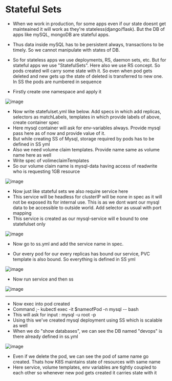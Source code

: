 # Stateful Sets

- When we work in production, for some apps even if our state doesnt get mainteained it will work as they're stateless(django/flask). But the DB of apps like mySQL, mongoDB are stateful apps.
- Thus data inside mySQL has to be persistent always, transactions to be timely. So we cannot manipulate with states of DB.
- So for stateless apps we use deployments, RS, daemon sets, etc. But for stateful apps we use "StatefulSets". Here also we use RS concept. So pods created will carry some state with it. So even when pod gets deleted and new gets up the state of deleted is transferred to new one. In SS the pods are numbered in sequence


- Firstly create one namespace and apply it

![image](https://github.com/user-attachments/assets/e13d03de-1dba-4b53-bdc6-6f00fa4ea6b6)

- Now write statefulset.yml like below. Add specs in which add replicas, selectors as matchLabels, templates in which provide labels of above, create container spec
- Here mysql container will ask for env-variables always. Provide mysql pass here as of now and provide value of it.
- But while creating SS of Mysql, storage required by pods has to be defined in SS yml
- Also we need volume claim templates. Provide name same as volume name here as well
- Write spec of volimeclaimTemplates
- So our volume claim name is mysql-data having access of readwrite who is requesting 1GB resource

![image](https://github.com/user-attachments/assets/c28aa19b-086d-44fc-87da-bbdf1368961e)

- Now just like stateful sets we also require service here
- This service will be headless for clusterIP will be none in spec as it will not be exposed its for internal use. This is as we dont want our mysql data to be accessible to outside world. Add selector as usual with port mapping
- This service is created as our mysql-service will e bound to one statefulset only

![image](https://github.com/user-attachments/assets/6957719b-741e-4219-a638-815957830fe0)

- Now go to ss.yml and add the service name in spec.


- Our every pod for our every replicas has bound our service, PVC template is also bound. So everything is defined in SS yml

![image](https://github.com/user-attachments/assets/e3a626ff-b9b8-4bf0-afaf-34987373f3b7)

- Now run service and then ss

![image](https://github.com/user-attachments/assets/2b9ca403-667a-40ed-bff4-c52cc8540ee7)

-------------------------------------------------------------

- Now exec into pod created
- Command ;- kubectl exec -it $nameofPod -n mysql -- bash
- This will ask for input : mysql -u root -p
- Using this we've created mysql deployment using SS which is scalable as well
- When we do "show databases", we can see the DB named "devops" is there already defined in ss.yml

![image](https://github.com/user-attachments/assets/ef5e1d5d-1cb6-4f38-9610-ca407dba2fee)

- Even if we delete the pod, we can see the pod of same name go created. Thats how K8S maintains state of resources with same name
- Here service, volume templates, env variables are tightly coupled to each other so whenever new pod gets created it carries state with it

